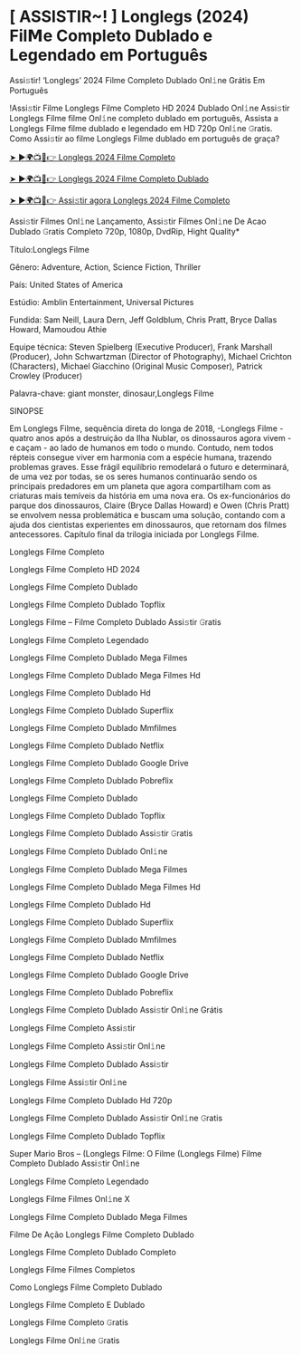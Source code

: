 # [ ASSISTIR~! ] Longlegs (2024) Fil𝗠e Completo Dublado e Legendado em Português
Assi𝚜tir! ‘Longlegs’ 2024 Filme Completo Dublado Onl𝚒ne Grátis Em Português

!Assi𝚜tir Filme Longlegs Filme Completo HD 2024 Dublado Onl𝚒ne Assi𝚜tir Longlegs Filme filme Onl𝚒ne completo dublado em português, Assista a Longlegs Filme filme dublado e legendado em HD 720p Onl𝚒ne 𝙶ratis. Como Assi𝚜tir ao filme Longlegs Filme dublado em português de graça?

[➤ ►🌍📺📱👉 Longlegs 2024 Filme Completo](https://t.co/7zvQ94zgXR)

[➤ ►🌍📺📱👉 Longlegs 2024 Filme Completo Dublado](https://t.co/7zvQ94zgXR)

[➤ ►🌍📺📱👉 Assi𝚜tir agora Longlegs 2024 Filme Completo](https://t.co/7zvQ94zgXR)

Assi𝚜tir Filmes Onl𝚒ne Lançamento, Assi𝚜tir Filmes Onl𝚒ne De Acao Dublado 𝙶ratis Completo 720p, 1080p, DvdRip, Hight Quality*



Título:Longlegs Filme



Gênero: Adventure, Action, Science Fiction, Thriller



País: United States of America



Estúdio: Amblin Entertainment, Universal Pictures



Fundida: Sam Neill, Laura Dern, Jeff Goldblum, Chris Pratt, Bryce Dallas Howard, Mamoudou Athie



Equipe técnica: Steven Spielberg (Executive Producer), Frank Marshall (Producer), John Schwartzman (Director of Photography), Michael Crichton (Characters), Michael Giacchino (Original Music Composer), Patrick Crowley (Producer)



Palavra-chave: giant monster, dinosaur,Longlegs Filme



SINOPSE



Em Longlegs Filme, sequência direta do longa de 2018, -Longlegs Filme - quatro anos após a destruição da Ilha Nublar, os dinossauros agora vivem - e caçam - ao lado de humanos em todo o mundo. Contudo, nem todos répteis consegue viver em harmonia com a espécie humana, trazendo problemas graves. Esse frágil equilíbrio remodelará o futuro e determinará, de uma vez por todas, se os seres humanos continuarão sendo os principais predadores em um planeta que agora compartilham com as criaturas mais temíveis da história em uma nova era. Os ex-funcionários do parque dos dinossauros, Claire (Bryce Dallas Howard) e Owen (Chris Pratt) se envolvem nessa problemática e buscam uma solução, contando com a ajuda dos cientistas experientes em dinossauros, que retornam dos filmes antecessores. Capítulo final da trilogia iniciada por Longlegs Filme.



Longlegs Filme Completo



Longlegs Filme Completo HD 2024



Longlegs Filme Completo Dublado



Longlegs Filme Completo Dublado Topflix



Longlegs Filme – Filme Completo Dublado Assi𝚜tir 𝙶ratis



Longlegs Filme Completo Legendado



Longlegs Filme Completo Dublado Mega Filmes



Longlegs Filme Completo Dublado Mega Filmes Hd



Longlegs Filme Completo Dublado Hd



Longlegs Filme Completo Dublado Superflix



Longlegs Filme Completo Dublado Mmfilmes



Longlegs Filme Completo Dublado Netflix



Longlegs Filme Completo Dublado Google Drive



Longlegs Filme Completo Dublado Pobreflix



Longlegs Filme Completo Dublado



Longlegs Filme Completo Dublado Topflix



Longlegs Filme Completo Dublado Assi𝚜tir 𝙶ratis



Longlegs Filme Completo Dublado Onl𝚒ne



Longlegs Filme Completo Dublado Mega Filmes



Longlegs Filme Completo Dublado Mega Filmes Hd



Longlegs Filme Completo Dublado Hd



Longlegs Filme Completo Dublado Superflix



Longlegs Filme Completo Dublado Mmfilmes



Longlegs Filme Completo Dublado Netflix



Longlegs Filme Completo Dublado Google Drive



Longlegs Filme Completo Dublado Pobreflix



Longlegs Filme Completo Dublado Assi𝚜tir Onl𝚒ne Grátis



Longlegs Filme Completo Assi𝚜tir



Longlegs Filme Completo Assi𝚜tir Onl𝚒ne



Longlegs Filme Completo Dublado Assi𝚜tir



Longlegs Filme Assi𝚜tir Onl𝚒ne



Longlegs Filme Completo Dublado Hd 720p



Longlegs Filme Completo Dublado Assi𝚜tir Onl𝚒ne 𝙶ratis



Longlegs Filme Completo Dublado Topflix



Super Mario Bros – (Longlegs Filme: O Filme (Longlegs Filme) Filme Completo Dublado Assi𝚜tir Onl𝚒ne



Longlegs Filme Completo Legendado



Longlegs Filme Filmes Onl𝚒ne X



Longlegs Filme Completo Dublado Mega Filmes



Filme De Ação Longlegs Filme Completo Dublado



Longlegs Filme Completo Dublado Completo



Longlegs Filme Filmes Completos



Como Longlegs Filme Completo Dublado



Longlegs Filme Completo E Dublado



Longlegs Filme Completo 𝙶ratis



Longlegs Filme Onl𝚒ne 𝙶ratis
